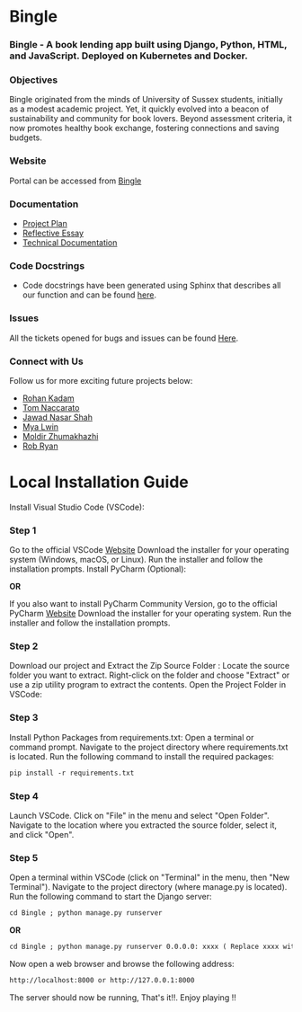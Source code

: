 # Bingle
### Bingle - A book lending app built using Django, Python, HTML, and JavaScript. Deployed on Kubernetes and Docker.

### Objectives
Bingle originated from the minds of University of Sussex students, initially as a modest academic project. Yet, it quickly evolved into a beacon of sustainability and community for book lovers. Beyond assessment criteria, it now promotes healthy book exchange, fostering connections and saving budgets.

### Website
Portal can be accessed from [Bingle](http://bingle.amanthapa.com.np)

### Documentation
- [Project Plan](./Documents/Project-Plan-Grp-6.pdf)
- [Reflective Essay](./Documents/947G5_Group_6_Reflective_Essay.pdf)
- [Technical Documentation](./portal/portal_app/static/portal_app/doc/technical.pdf)

### Code Docstrings
- Code docstrings have been generated using Sphinx that describes all our function and can be found [here](Bingle/docs).

### Issues
All the tickets opened for bugs and issues can be found [Here](https://github.com/thepercyj/esrs-group-9/issues?q=is%3Aissue+is%3Aclosed).

### Connect with Us
Follow us for more exciting future projects below:
- [Rohan Kadam](https://github.com/Rez27)
- [Tom Naccarato](https://github.com/tnaccarato)
- [Jawad Nasar Shah](https://github.com/jawadnasar)
- [Mya Lwin](https://github.com/Mya2328)
- [Moldir Zhumakhazhi](https://github.com/Moka364mz)
- [Rob Ryan](https://github.com/RobRyan1122)

# Local Installation Guide

Install Visual Studio Code (VSCode):

### Step 1  
Go to the official VSCode [Website](https://code.visualstudio.com/download)
Download the installer for your operating system (Windows, macOS, or Linux).
Run the installer and follow the installation prompts.
Install PyCharm (Optional):

**OR**

If you also want to install PyCharm Community Version, go to the official PyCharm [Website](https://code.visualstudio.com/download)
Download the installer for your operating system.
Run the installer and follow the installation prompts.

### Step 2
Download our project and Extract the Zip Source Folder :
Locate the source folder you want to extract.
Right-click on the folder and choose "Extract" or use a zip utility program to extract the contents.
Open the Project Folder in VSCode:

### Step 3
Install Python Packages from requirements.txt:
Open a terminal or command prompt.
Navigate to the project directory where requirements.txt is located.
Run the following command to install the required packages:
```markdown
pip install -r requirements.txt
```

### Step 4  
Launch VSCode.
Click on "File" in the menu and select "Open Folder".
Navigate to the location where you extracted the source folder, select it, and click "Open".

### Step 5  
Open a terminal within VSCode (click on "Terminal" in the menu, then "New Terminal").
Navigate to the project directory (where manage.py is located).
Run the following command to start the Django server:
```markdown
cd Bingle ; python manage.py runserver
```
**OR**
```markdown
cd Bingle ; python manage.py runserver 0.0.0.0: xxxx ( Replace xxxx with any port you want to use to run the server on aside from default 8000)
```

Now open a web browser and browse the following address:
```markdown
http://localhost:8000 or http://127.0.0.1:8000
```
The server should now be running, That's it!!. Enjoy playing !!

